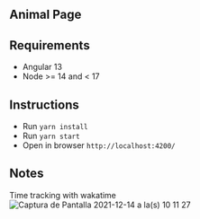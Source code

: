 ## Animal Page

## Requirements
- Angular 13
- Node >= 14 and < 17

## Instructions

- Run `yarn install`
- Run `yarn start`
- Open in browser `http://localhost:4200/`


## Notes
Time tracking with wakatime
![Captura de Pantalla 2021-12-14 a la(s) 10 11 27](https://user-images.githubusercontent.com/19270384/146036455-36a92c9c-931f-489c-bc16-73e6a4586b97.png)
